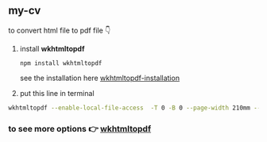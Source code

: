 ## my-cv

to convert html file to pdf file 👇️

1. install **wkhtmltopdf**

   ```
   npm install wkhtmltopdf
   ```

   see the installation here [wkhtmltopdf-installation](https://computingforgeeks.com/install-wkhtmltopdf-on-ubuntu-debian-linux/)

2. put this line in terminal

```bash
wkhtmltopdf --enable-local-file-access  -T 0 -B 0 --page-width 210mm --page-height 282mm --margin-left 0 --margin-right 0 cv.html Saeed_Khaled_CV_Test.pdf
```

### to see more options :point_right: [wkhtmltopdf](https://wkhtmltopdf.org/usage/wkhtmltopdf.txt)